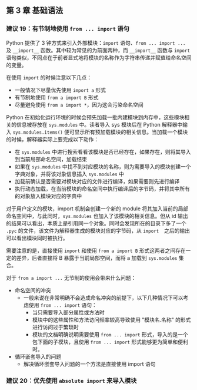 ## 第 3 章 基础语法

### 建议 19：有节制地使用 `from ... import` 语句

Python 提供了 3 钟方式来引入外部模块：`import` 语句、`from ... import ...` 及 `__import__` 函数。其中较为常见的为前面两种，而 `__import__` 函数与 `import` 语句类似，不同点在于前者显式地将模块的名称作为字符串传递并赋值给命名空间的变量。

在使用 `import` 的时候注意以下几点：

* 一般情况下尽量优先使用 `import a` 形式
* 有节制地使用 `from a import B` 形式
* 尽量避免使用 `from a import *`，因为这会污染命名空间

Python 在初始化运行环境的时候会预先加载一批内建模块到内存中，这些模块相关的信息被存放在 `sys.modules` 中。读者导入 sys 模块后在 Python 解释器中输入 `sys.modules.items()` 便可显示所有预加载模块的相关信息。当加载一个模块的时候，解释器实际上要完成以下动作：

* 在 `sys.modules` 中进行搜索看看该模块是否已经存在，如果存在，则将其导入到当前局部命名空间，加载结束
* 如果在 `sys.modules` 中找不到对应模块的名称，则为需要导入的模块创建一个字典对象，并将该对象信息插入 `sys.modules` 中
* 加载前确认是否需要对模块对应的文件进行编译，如果需要则先进行编译
* 执行动态加载，在当前模块的命名空间中执行编译后的字节码，并将其中所有的对象放入模块对应的字典中

对于用户定义的模块，import 机制会创建一个新的 module 将其加入当前的局部命名空间中，与此同时，`sys.modules` 也加入了该模块的相关信息。但从 id 输出的结果可以看出，本质上是引用同一个对象。同时会发现所在的目录下多了一个 `.pyc` 的文件，该文件为解释器生成的模块对应的字节码，从 `import  `之后的输出可以看出模块同时被执行。

需要注意的是，直接使用 `import` 和使用 `from a import B` 形式这两者之间存在一定的差异，后者直接将 B 暴露于当前局部空间，而将 a 加载到 `sys.modules` 集合。

对于 `from a import ...` 无节制的使用会带来什么问题：

* 命名空间的冲突
  * 一般来说在非常明确不会造成命名冲突的前提下，以下几种情况下可以考虑使用 `from ... import` 语句：
    * 当只需要导入部分属性或方法时
    * 模块中的这些属性和方法访问频率较高导致使用 "模块名.名称" 的形式进行访问过于繁琐时
    * 模块的文档明确说明需要使用 `from ... import` 形式，导入的是一个包下面的子模块，且使用 `from ... import` 形式能够更为简单和便利时。
* 循环嵌套导入的问题
  * 解决循环嵌套导入问题的一个方法是直接使用 import 语句

### 建议 20：优先使用 `absolute import` 来导入模块

